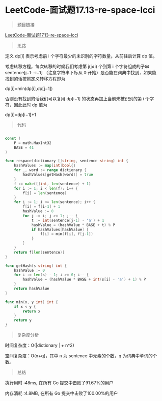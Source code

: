 # LeetCode-面试题17.13-re-space-lcci

>题目链接

[LeetCode-面试题17.13-re-space-lcci](https://leetcode-cn.com/problems/re-space-lcci/)

>思路

定义 dp[i] 表示考虑前 i 个字符最少的未识别的字符数量，从前往后计算 dp 值。

考虑转移方程，每次转移的时候我们考虑第 j(j≤i) 个到第 i 个字符组成的子串 sentence[j−1⋯i−1] （注意字符串下标从 0 开始）是否能在词典中找到，如果能找到的话按照定义转移方程即为

dp[i]=min(dp[i],dp[j−1])

否则没有找到的话我们可以复用 dp[i−1] 的状态再加上当前未被识别的第 i 个字符，因此此时 dp 值为

dp[i]=dp[i−1]+1

>代码

```go

const (
    P = math.MaxInt32
    BASE = 41
)

func respace(dictionary []string, sentence string) int {
    hashValues := map[int]bool{}
    for _, word := range dictionary {
        hashValues[getHash(word)] = true
    }
    f := make([]int, len(sentence) + 1)
    for i := 1; i < len(f); i++ {
        f[i] = len(sentence)
    }
    for i := 1; i <= len(sentence); i++ {
        f[i] = f[i-1] + 1
        hashValue := 0
        for j := i; j >= 1; j-- {
            t := int(sentence[j-1] - 'a') + 1
            hashValue = (hashValue * BASE + t) % P
            if hashValues[hashValue] {
                f[i] = min(f[i], f[j-1])
            }
        }
    }
    return f[len(sentence)]
}

func getHash(s string) int {
    hashValue := 0
    for i := len(s) - 1; i >= 0; i-- {
        hashValue = (hashValue * BASE + int(s[i] - 'a') + 1) % P
    }
    return hashValue
}

func min(x, y int) int {
    if x < y {
        return x
    }
    return y
}
```

>复杂度分析

时间复杂度：O(|dictionary | + n^2)

空间复杂度：O(n+q)，其中 n 为 sentence 中元素的个数，q 为词典中单词的个数。

>总结

执行用时 :48ms, 在所有 Go 提交中击败了91.67%的用户

内存消耗 :4.8MB, 在所有 Go 提交中击败了100.00%的用户
